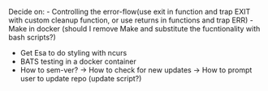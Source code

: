 Decide on:
    - Controlling the error-flow(use exit in function and trap EXIT with custom cleanup function, or use returns in functions and trap ERR)
    - Make in docker (should I remove Make and substitute the fucntionality with bash scripts?)

- Get Esa to do styling with ncurs
- BATS testing in a docker container
- How to sem-ver? -> How to check for new updates -> How to prompt user to update repo (update script?)